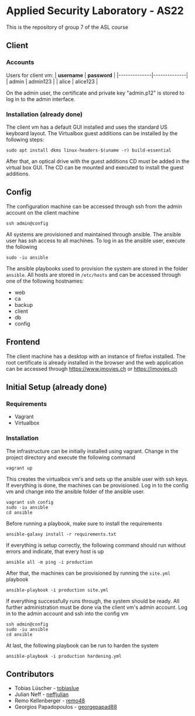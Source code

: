 # Applied Security Laboratory - AS22

This is the repository of group 7 of the ASL course

## Client

### Accounts
Users for client vm: 
| **username** | **password** |
|--------------|--------------|
| admin        | admin123     |
| alice        | alice123     |

On the admin user, the certificate and private key "admin.p12" is stored to log in to the admin interface. 

### Installation (already done)
The client vm has a default GUI installed and uses the standard US keyboard layout. The Virtualbox guest additions can be installed by the following steps:

    sudo apt install dkms linux-headers-$(uname -r) build-essential

After that, an optical drive with the guest additions CD must be added in the virtual box GUI.
The CD can be mounted and executed to install the guest additions.

## Config
The configuration machine can be accessed through ssh from the admin account on the client machine

    ssh admin@config

All systems are provisioned and maintained through ansible. The ansible user has ssh access to all machines. To log in as the ansible user, execute the following

    sudo -iu ansible

The ansible playbooks used to provision the system are stored in the folder `ansible`. All hosts are stored in `/etc/hosts` and can be accessed through one of the following hostnames:

* web
* ca
* backup
* client
* db
* config

## Frontend
The client machine has a desktop with an instance of firefox installed. The root certificate is already installed in the browser and the web application can be accessed through https://www.imovies.ch or https://imovies.ch

## Initial Setup (already done)

### Requirements
* Vagrant
* Virtualbox

### Installation
The infrastructure can be initially installed using vagrant. Change in the project directory and execute the following command

    vagrant up

This creates the virtualbox vm's and sets up the ansible user with ssh keys. If everything is done, the machines can be provisioned. Log in to the config vm and change into the ansible folder of the ansible user. 

    vagrant ssh config
    sudo -iu ansible
    cd ansible

Before running a playbook, make sure to install the requirements

    ansible-galaxy install -r requirements.txt

If everything is setup correctly, the following command should run without errors and indicate, that every host is up

    ansible all -m ping -i production

After that, the machines can be provisioned by running the `site.yml` playbook

    ansible-playbook -i production site.yml

If everything successfully runs through, the system should be ready. All further administration must be done via the client vm's admin account. Log in to the admin account and ssh into the config vm

    ssh admin@config
    sudo -iu ansible
    cd ansible

At last, the following playbook can be run to harden the system

    ansible-playbook -i production hardening.yml

## Contributors
* Tobias Lüscher - [tobiaslue](https://github.com/tobiaslue)
* Julian Neff - [neffjulian](https://github.com/neffjulian)
* Remo Kellenberger - [remo48](https://github.com/remo48)
* Georgios Papadopoulos - [georgepapad88](https://github.com/georgepapad88)